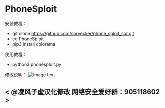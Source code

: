 # PhoneSploit

安装教程：
- git clone https://github.com/soryecker/phone_sploit_sor.git
- cd PhoneSploit
- pip3 install colorama

使用教程：
- python3 phonesploit.py

修改说明：
![Image text](/pic/1.png)

## < @凌风子虚汉化修改  网络安全爱好群：905118602 >
